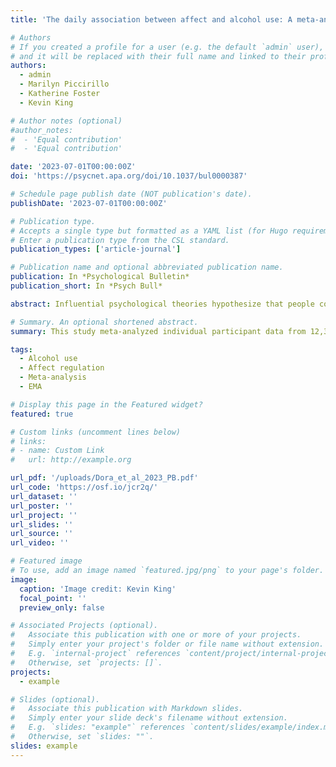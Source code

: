 ```yaml
---
title: 'The daily association between affect and alcohol use: A meta-analysis of individual participant data'

# Authors
# If you created a profile for a user (e.g. the default `admin` user), write the username (folder name) here
# and it will be replaced with their full name and linked to their profile.
authors:
  - admin
  - Marilyn Piccirillo
  - Katherine Foster
  - Kevin King

# Author notes (optional)
#author_notes:
#  - 'Equal contribution'
#  - 'Equal contribution'

date: '2023-07-01T00:00:00Z'
doi: 'https://psycnet.apa.org/doi/10.1037/bul0000387'

# Schedule page publish date (NOT publication's date).
publishDate: '2023-07-01T00:00:00Z'

# Publication type.
# Accepts a single type but formatted as a YAML list (for Hugo requirements).
# Enter a publication type from the CSL standard.
publication_types: ['article-journal']

# Publication name and optional abbreviated publication name.
publication: In *Psychological Bulletin*
publication_short: In *Psych Bull*

abstract: Influential psychological theories hypothesize that people consume alcohol in response to the experience of both negative and positive emotions. Despite two decades of daily diary and ecological momentary assessment research, it remains unclear whether people consume more alcohol on days they experience higher negative and positive affects in everyday life. In this preregistered meta-analysis, we synthesized the evidence for these daily associations between affect and alcohol use. We included individual participant data from 69 studies (N = 12,394), which used daily and momentary surveys to assess the affect and the number of alcoholic drinks consumed. Results indicate that people are not more likely to drink on days they experience high negative affect but are more likely to drink and drink heavily on days high in positive affect. People self-reporting a motivational tendency to drink-to-cope and drink-to-enhance consumed more alcohol but not on days they experienced higher negative and positive affects. Results were robust across different operationalizations of affect, study designs, study populations, and individual characteristics. These findings challenge the long-held belief that people drink more alcohol following increase in negative affect. Integrating these findings under different theoretical models and limitations of this field of research, we collectively propose an agenda for future research to explore open questions surrounding affect and alcohol use. 

# Summary. An optional shortened abstract.
summary: This study meta-analyzed individual participant data from 12,394 individuals across 69 studies in which participants reported their emotional state and alcohol use for multiple days. Contrary to theoretical models of alcohol use, the findings indicated that people are not more likely to drink and do not consume more alcohol on days that they report higher negative affect but are more likely to drink on days that they report higher positive affect.

tags:
  - Alcohol use
  - Affect regulation
  - Meta-analysis
  - EMA

# Display this page in the Featured widget?
featured: true

# Custom links (uncomment lines below)
# links:
# - name: Custom Link
#   url: http://example.org

url_pdf: '/uploads/Dora_et_al_2023_PB.pdf'
url_code: 'https://osf.io/jcr2q/'
url_dataset: ''
url_poster: ''
url_project: ''
url_slides: ''
url_source: ''
url_video: ''

# Featured image
# To use, add an image named `featured.jpg/png` to your page's folder.
image:
  caption: 'Image credit: Kevin King'
  focal_point: ''
  preview_only: false

# Associated Projects (optional).
#   Associate this publication with one or more of your projects.
#   Simply enter your project's folder or file name without extension.
#   E.g. `internal-project` references `content/project/internal-project/index.md`.
#   Otherwise, set `projects: []`.
projects:
  - example

# Slides (optional).
#   Associate this publication with Markdown slides.
#   Simply enter your slide deck's filename without extension.
#   E.g. `slides: "example"` references `content/slides/example/index.md`.
#   Otherwise, set `slides: ""`.
slides: example
---
```

